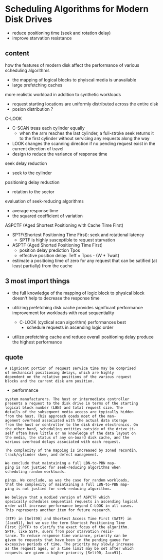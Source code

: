 
# Scheduling Algorithms for Modern Disk Drives

* reduce positioning time (seek and rotation delay)
* improve starvation resistance

## content

how the features of modern disk affect the performance of various scheduling algorithms
* the mapping of logical blocks to phyiscal media is unavailable
* large prefetching caches

more realistic workload in addition to synthetic workloads
* request starting locations are uniformly distributed across the entire disk
* posion distribution ?

C-LOOK
* C-SCAN treas each cylinder equally
    * when the arm reaches the last cylinder, a full-stroke seek returns it to the
      first cylinder without servicing any requests along the way
* LOOK changes the scanning direction if no pending request exist in the current
  direction of travel
* design to reduce the variance of response time

seek delay reduction
* seek to the cylinder

positioning delay reduction
* rotation to the sector

evaluation of seek-reducing algorithms
* average response time
* the squared coefficient of variation

ASPCTF (Aged Shortest Positioning with Cache Time First)
* SPTF(Shortest Positioning Time First): seek and rotational latency
    *  SPTF is highly susceptible to request starvation
* ASPTF (Aged Shorted Positioning Time First)
    * position delay prediction Tpos
    * effective position delay: Teff = Tpos - (W * Twait)
* estimate a positioing time of zero for any request that can be
  satified (at least partially) from the cache

## 3 most import things

* the full knowledge of the mapping of logic block to physical block doesn't help to
  decrease the response time

* utilizing prefetching disk cache provides significant performance improvement for
  workloads with read sequentiality
    * C-LOOK (cyclical scan algorithm) performances best
        * schedule requests in ascending logic order

* utilize prefetching cache and reduce overall positioning delay produce
  the highest performance

## quote

```
A signicant portion of request service time may be comprised
of mechanical positioning delays, which are highly
dependent on the relative positions of the various request
blocks and the current disk arm position.
```

* performance
```
system manufacturers. The host or intermediate controller
presents a request to the disk drive in terms of the starting
logical block number (LBN) and total request size. The
details of the subsequent media access are typically hidden
from the host. This approach ooads most of the man-
agement overhead associated with the actual data storage
from the host or controller to the disk drive electronics. On
the other hand, scheduling entities outside of the drive it-
self often have little or no knowledge of the data layout on
the media, the status of any on-board disk cache, and the
various overhead delays associated with each request.
```

```
The complexity of the mapping is increased by zoned recordin,
track/cylinder skew, and defect management.
```

```
We conclude that maintaining a full LBN-to-PBN map-
ping is not justied for seek-reducing algorithms when
scheduling random workloads.
```

```
pings. We conclude, as was the case for random workloads,
that the complexity of maintaining a full LBN-to-PBN map-
ping is not justied for seek-reducing algorithms.
```

```
We believe that a modied version of ASPCTF which
specically schedules sequential requests in ascending logical
order will increase performance beyond C-LOOK in all cases.
This represents another item for future research.
```

```
(STF) in [Selt90] and Shortest Access Time First (SATF) in
[Jaco91], but we use the term Shortest Positioning Time
First (SPTF) to clarify the exact focus of the algorithm.
SPTF, like SSTF, suers from poor starvation resis-
tance. To reduce response time variance, priority can be
given to requests that have been in the pending queue for
excessive periods of time. The priority may slowly increase
as the request ages, or a time limit may be set after which
requests are given a higher priority [Selt90, Jaco91].
```
